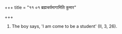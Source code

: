 +++
title = "११ ०१ ब्रह्मचर्यमागामिति कुमार"

+++
1. The boy says, 'I am come to be a student' (II, 3, 26).
